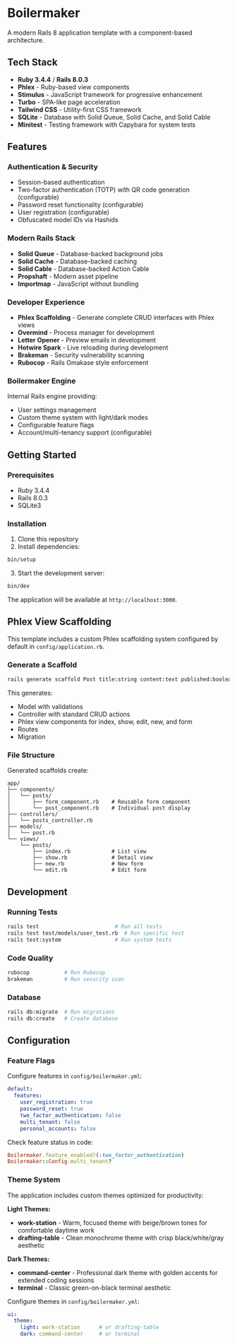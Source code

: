 # Boilermaker

A modern Rails 8 application template with a component-based architecture.

## Tech Stack

- **Ruby 3.4.4** / **Rails 8.0.3**
- **Phlex** - Ruby-based view components
- **Stimulus** - JavaScript framework for progressive enhancement
- **Turbo** - SPA-like page acceleration
- **Tailwind CSS** - Utility-first CSS framework
- **SQLite** - Database with Solid Queue, Solid Cache, and Solid Cable
- **Minitest** - Testing framework with Capybara for system tests

## Features

### Authentication & Security
- Session-based authentication
- Two-factor authentication (TOTP) with QR code generation (configurable)
- Password reset functionality (configurable)
- User registration (configurable)
- Obfuscated model IDs via Hashids

### Modern Rails Stack
- **Solid Queue** - Database-backed background jobs
- **Solid Cache** - Database-backed caching
- **Solid Cable** - Database-backed Action Cable
- **Propshaft** - Modern asset pipeline
- **Importmap** - JavaScript without bundling

### Developer Experience
- **Phlex Scaffolding** - Generate complete CRUD interfaces with Phlex views
- **Overmind** - Process manager for development
- **Letter Opener** - Preview emails in development
- **Hotwire Spark** - Live reloading during development
- **Brakeman** - Security vulnerability scanning
- **Rubocop** - Rails Omakase style enforcement

### Boilermaker Engine
Internal Rails engine providing:
- User settings management
- Custom theme system with light/dark modes
- Configurable feature flags
- Account/multi-tenancy support (configurable)

## Getting Started

### Prerequisites
- Ruby 3.4.4
- Rails 8.0.3
- SQLite3

### Installation

1. Clone this repository
2. Install dependencies:
```bash
bin/setup
```

3. Start the development server:
```bash
bin/dev
```

The application will be available at `http://localhost:3000`.

## Phlex View Scaffolding

This template includes a custom Phlex scaffolding system configured by default in `config/application.rb`.

### Generate a Scaffold

```bash
rails generate scaffold Post title:string content:text published:boolean
```

This generates:
- Model with validations
- Controller with standard CRUD actions
- Phlex view components for index, show, edit, new, and form
- Routes
- Migration

### File Structure

Generated scaffolds create:
```
app/
├── components/
│   └── posts/
│       ├── form_component.rb    # Reusable form component
│       └── post_component.rb    # Individual post display
├── controllers/
│   └── posts_controller.rb
├── models/
│   └── post.rb
└── views/
    └── posts/
        ├── index.rb             # List view
        ├── show.rb              # Detail view
        ├── new.rb               # New form
        └── edit.rb              # Edit form
```

## Development

### Running Tests

```bash
rails test                        # Run all tests
rails test test/models/user_test.rb  # Run specific test
rails test:system                 # Run system tests
```

### Code Quality

```bash
rubocop           # Run Rubocop
brakeman          # Run security scan
```

### Database

```bash
rails db:migrate  # Run migrations
rails db:create   # Create database
```

## Configuration

### Feature Flags

Configure features in `config/boilermaker.yml`:

```yaml
default:
  features:
    user_registration: true
    password_reset: true
    two_factor_authentication: false
    multi_tenant: false
    personal_accounts: false
```

Check feature status in code:
```ruby
Boilermaker.feature_enabled?(:two_factor_authentication)
Boilermaker::Config.multi_tenant?
```

### Theme System

The application includes custom themes optimized for productivity:

**Light Themes:**
- **work-station** - Warm, focused theme with beige/brown tones for comfortable daytime work
- **drafting-table** - Clean monochrome theme with crisp black/white/gray aesthetic

**Dark Themes:**
- **command-center** - Professional dark theme with golden accents for extended coding sessions
- **terminal** - Classic green-on-black terminal aesthetic

Configure themes in `config/boilermaker.yml`:

```yaml
ui:
  theme:
    light: work-station      # or drafting-table
    dark: command-center     # or terminal
```
